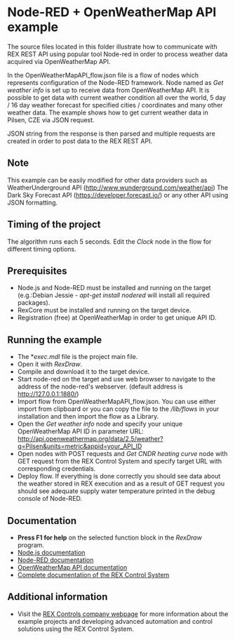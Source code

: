 ﻿Node-RED + OpenWeatherMap API example
=====================================

The source files located in this folder illustrate how to communicate with REX REST API using popular tool Node-red
in order to process weather data acquired via OpenWeatherMap API.

In the OpenWeatherMapAPI_flow.json file is a flow of nodes which represents configuration of the Node-RED framework.
Node named as *Get weather info* is set up to receive data from OpenWeatherMap API. It is possible to get
data with current weather condition all over the world, 5 day / 16 day weather forecast
for specified cities / coordinates and many other weather data. The example shows how to
get current weather data in Pilsen, CZE via JSON request.

JSON string from the response is then parsed and multiple requests are created in order to post data to the REX REST API.

## Note ##
This example can be easily modified for other data providers such as WeatherUnderground API (http://www.wunderground.com/weather/api)
The Dark Sky Forecast API (https://developer.forecast.io/) or any other API using JSON formatting.

## Timing of the project ##
The algorithm runs each 5 seconds. Edit the *Clock* node in the flow for different timing options.

## Prerequisites ##
- Node.js and Node-RED must be installed and running on the target (e.g.:Debian Jessie - *apt-get install nodered* will install all
  required packages).
- RexCore must be installed and running on the target device.
- Registration (free) at OpenWeatherMap in order to get unique API ID.

## Running the example ##
- The **exec.mdl* file is the project main file.
- Open it with *RexDraw*.
- Compile and download it to the target device.
- Start node-red on the target and use web browser to navigate to the address of the node-red's webserver. (default address is
  http://127.0.0.1:1880/)
- Import flow from OpenWeatherMapAPI_flow.json. You can use either import from clipboard or you can copy the file to the */lib/flows*
  in your installation and then import the flow as a Library.
- Open the *Get weather info* node and specify your unique OpenWeatherMap API ID in parameter URL:
http://api.openweathermap.org/data/2.5/weather?q=Pilsen&units=metric&appid=your_API_ID
- Open nodes with POST requests and *Get CNDR heating curve* node with GET request from the REX Control System and specify target URL
  with corresponding credentials.
- Deploy flow. If everything is done correctly you should see data about the weather stored in REX execution and as a result of GET
  request you should see adequate supply water temperature printed in the debug console of Node-RED.

## Documentation ##
- **Press F1 for help** on the selected function block in the *RexDraw* program.
- [Node.js documentation](https://nodejs.org/en/docs/)
- [Node-RED documentation](http://nodered.org/docs/)
- [OpenWeatherMap API documentation](http://openweathermap.org/api)
- [Complete documentation of the REX Control System](http://www.rexcontrols.com/documentation-and-support)

## Additional information ##
- Visit the [REX Controls company webpage](http://www.rexcontrols.com) 
for more information about the example projects and developing advanced 
automation and control solutions using the REX Control System.